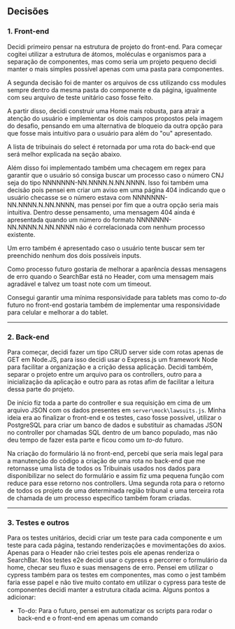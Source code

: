 ## Decisões 

### 1. Front-end
Decidi primeiro pensar na estrutura de projeto do front-end. Para começar cogitei utilizar a estrutura de átomos, moléculas e organismos para a separação de componentes, mas como seria um projeto pequeno decidi manter o mais simples possível apenas com uma pasta para componentes.

A segunda decisão foi de manter os arquivos de css utilizando css modules sempre dentro da mesma pasta do componente e da página, igualmente com seu arquivo de teste unitário caso fosse feito. 

A partir disso, decidi construir uma Home mais robusta, para atrair a atenção do usuário e implementar os dois campos propostos pela imagem do desafio, pensando em uma alternativa de bloqueio da outra opção para que fosse mais intuitivo para o usuário para além do "ou" apresentado.

A lista de tribuinais do select é retornada por uma rota do back-end que será melhor explicada na seção abaixo.

Além disso foi implementado também uma checagem em regex para garantir que o usuário só consiga buscar um processo caso o número CNJ seja do tipo NNNNNNN-NN.NNNN.N.NN.NNNN. Isso foi também uma decisão pois pensei em criar um aviso em uma página 404 indicando que o usuário checasse se o número estava com NNNNNNN-NN.NNNN.N.NN.NNNN, mas pensei por fim que a outra opção seria mais intuitiva.  Dentro desse pensamento, uma mensagem 404 ainda é apresentada quando um número do formato NNNNNNN-NN.NNNN.N.NN.NNNN não é correlacionada com nenhum processo existente.

Um erro também é apresentado caso o usuário tente buscar sem ter preenchido nenhum dos dois possíveis inputs.

Como processo futuro gostaria de melhorar a aparência dessas mensagens de erro quando o SearchBar está no Header, com uma mensagem mais agradável e talvez um toast note com um timeout.

Consegui garantir uma mínima responsividade para tablets mas como *to-do* futuro no front-end gostaria também de implementar uma responsividade para celular e melhorar a do tablet.

-----------------

### 2. Back-end
Para começar, decidi fazer um tipo CRUD server side com rotas apenas de GET em Node.JS, para isso decidi usar o Express.js um framework Node para facilitar a organização e a crição dessa aplicação. Decidi também, separar o projeto entre um arquivo para os controllers, outro para a inicialização da aplicação e outro para as rotas afim de facilitar a leitura dessa parte do projeto.

De início fiz toda a parte do controller e sua requisição em cima de um arquivo JSON com os dados presentes em `server\mock\lawsuits.js`. Minha ideia era ao finalizar o front-end e os testes, caso fosse possível, utilizar o PostgreSQL para criar um banco de dados e substituir as chamadas JSON no controller por chamadas SQL dentro de um banco populado, mas não deu tempo de fazer esta parte e ficou como um *to-do* futuro.

Na criação do formulário lá no front-end, percebi que seria mais legal para a manutenção do código a criação de uma rota no back-end que me retornasse uma lista de todos os Tribuinais usados nos dados para disponibilizar no select do formulário e assim fiz uma pequena função com reduce para esse retorno nos controllers.
Uma segunda rota para o retorno de todos os projeto de uma determinada região tribunal e uma terceira rota de chamada de um processo específico também foram criadas.

--------------------


### 3. Testes e outros

Para os testes unitários, decidi criar um teste para cada componente e um teste para cada página, testando renderizações e movimentações do axios. Apenas para o Header não criei testes pois ele apenas renderiza o SearchBar.
Nos testes e2e decidi usar o cypress e percorrer o formulário da home, checar seu fluxo e suas mensagens de erro.
Pensei em utilizar o cypress também para os testes em componentes, mas como o jest também faria esse papel e não tive muito contato em utilizar o cypress para teste de componentes decidi manter a estrutura citada acima.
Alguns pontos a adicionar:
- To-do: Para o futuro, pensei em automatizar os scripts para rodar o back-end e o front-end em apenas um comando
